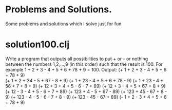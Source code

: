 # Problems and Solutions.
Some problems and solutions which I solve just for fun.

# solution100.clj
  Write a program that outputs all possibilities to put + or - or nothing between the numbers 1,2,…,9 (in this order) such that the result is 100. For example 1 + 2 + 3 - 4 + 5 + 6 + 78 + 9 = 100.
  Output: 
  (+ 1 + 2 + 3 - 4 + 5 + 6 + 78 + 9)                                                                                                                                                                                                    
  (+ 1 + 2 + 34 - 5 + 67 - 8 + 9)
  (+ 1 + 23 - 4 + 5 + 6 + 78 - 9)
  (+ 1 + 23 - 4 + 56 + 7 + 8 + 9)
  (+ 12 + 3 + 4 + 5 - 6 - 7 + 89)
  (+ 12 + 3 - 4 + 5 + 67 + 8 + 9)
  (+ 12 - 3 - 4 + 5 - 6 + 7 + 89)
  (+ 123 + 4 - 5 + 67 - 89)
  (+ 123 + 45 - 67 + 8 - 9)
  (+ 123 - 4 - 5 - 6 - 7 + 8 - 9)
  (+ 123 - 45 - 67 + 89)
  (- 1 + 2 - 3 + 4 + 5 + 6 + 78 + 9)
